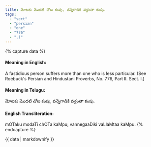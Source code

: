 ```yaml
---
title: మోటకు మొదటి చోట కంపు, వన్నెగాడికి వళ్లంతా కంపు.
tags:
  - "sect"
  - "persian"
  - "one"
  - "776"
  - ".)"
---
```


{% capture data %}
#### Meaning in English:
A fastidious person suffers more than one who is less particular.
(See Roebuck's Persian and Hindustani Proverbs, No. 776, Part II. Sect. I.)

#### Meaning in Telugu:
మోటకు మొదటి చోట కంపు, వన్నెగాడికి వళ్లంతా కంపు.

#### English Transliteration:
mOTaku modaTi chOTa kaMpu, vannegaaDiki vaLlaMtaa kaMpu.
{% endcapture %}

{{ data | markdownify }}

